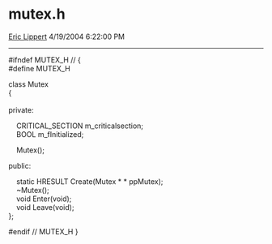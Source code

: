 <div id="page">

# mutex.h

[Eric Lippert](https://social.msdn.microsoft.com/profile/Eric%20Lippert) 4/19/2004 6:22:00 PM

-----

<div id="content">

\#ifndef MUTEX\_H // {  
\#define MUTEX\_H

class Mutex  
{  
     
private:

    CRITICAL\_SECTION m\_criticalsection;  
    BOOL m\_fInitialized;

    Mutex();

public:

    static HRESULT Create(Mutex \* \* ppMutex);  
    \~Mutex();  
    void Enter(void);  
    void Leave(void);  
};

\#endif // MUTEX\_H }  

</div>

</div>

